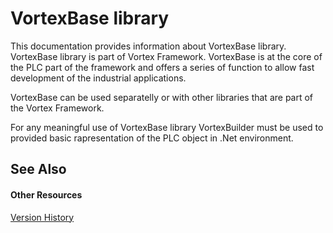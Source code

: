 # VortexBase library

This documentation provides information about VortexBase library. VortexBase library is part of Vortex Framework. VortexBase is at the core of the PLC part of the framework and offers a series of function to allow fast development of the industrial applications.


VortexBase can be used separatelly or with other libraries that are part of the Vortex Framework.


For any meaningful use of VortexBase library VortexBuilder must be used to provided basic rapresentation of the PLC object in .Net environment.



## See Also


#### Other Resources
<a href="979f299b-2571-4e22-a592-a86470e68e3a.md">Version History</a><br />